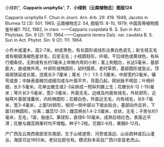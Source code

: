 小绿刺",
.**Capparis urophylla**",
**7．小绿刺（云南植物志）图版124**

Capparis urophylla F. Chun in Journ. Arn. Arb. 29: 419. 1948; Jacobs in Blumea 12 (3): 501. 1965; 云南植物志2: 54, 图版15: 8-10, 1979; 中国高等植物图鉴补编1: 702, 1982, in clavi. ——Capparis cuspidata B. S. Sun in Act. Phytotax. Sin. 9 (2): 111. 1964.——Capparis tenera Dalz. var. caudata B. S. Sun in Act. Phytot. Sin. 9 (2): 111. 1964.

小乔木或灌木，高2-7米。树皮黑色，有长圆形或线形淡黄白色皮孔；新生枝无毛或有极细浅褐色星状毛，后变无毛；小枝圆柱形，纤细，干后绿色或黄绿色，有纵行细条纹，无刺或有长约1毫米上举微内弯的小刺；茎上刺粗壮，长达5毫米，基部膨大，直或微外弯。叶卵形或椭圆形，幼时膜质，老时草质，基部圆形或急尖，顶端渐狭延成长尾，连尾长3-7厘米；尾长（1-）1.5-2.5厘米，中部宽约2毫米，镰弯或直；中脉表面微凹成细沟或与叶面平齐，背面凸起，网状脉不明显；叶柄纤细，长3-5毫米。花单出腋生或2-3朵排成一短纵列腋上生；花梗长6-12 (-15)毫米；萼片长3-5毫米，宽2-3毫米，外面无毛，边缘及内面有绒毛，外轮卵形，近轴萼片基部浅囊状，内轮椭圆形；花瓣白色，外面近无毛，内有绒毛，长6-7毫米，宽3-4毫米，上面1对卵形，相邻一侧中部以下彼此贴合，基部向外反折，下面1对椭圆形，分离；雄蕊12-20；雌蕊柄长1.4-2.5厘米，丝状，无毛；子房长约1毫米，无毛，1室，胎座2。果球形，直径6-10毫米，成熟后桔红色，表面近平滑；花梗与雌蕊柄果时均不增粗。种子1-2粒。花期3-6月，果期8-12月。

产广西及云南西南部至东南部，生于山坡道旁、河旁或溪边、山谷疏林或石山灌丛，海拔可达1850米。老挝北部也有。模式标本采自广西兴安县老虎山。
